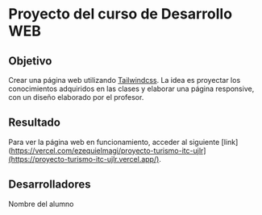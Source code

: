 # Proyecto del curso de Desarrollo WEB 

## Objetivo

Crear una página web utilizando [Tailwindcss](https://tailwindcss.com). La idea es proyectar los conocimientos adquiridos en las clases y elaborar una página responsive, con un diseño elaborado por el profesor.

## Resultado

Para ver la página web en funcionamiento, acceder al siguiente [link](https://vercel.com/ezequielmagi/proyecto-turismo-itc-ujlr](https://proyecto-turismo-itc-ujlr.vercel.app/).

## Desarrolladores
Nombre del alumno
